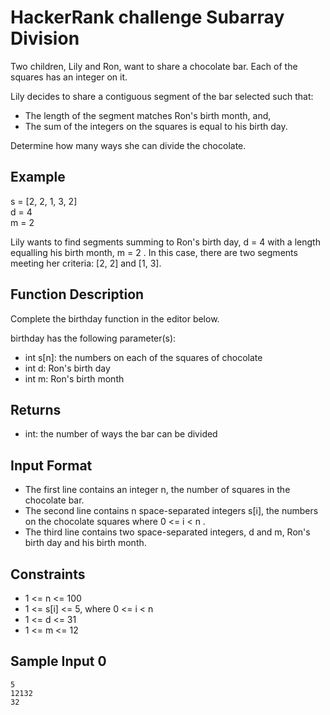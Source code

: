 # HackerRank challenge Subarray Division

Two children, Lily and Ron, want to share a chocolate bar. Each of the squares has an integer on it.

Lily decides to share a contiguous segment of the bar selected such that:

- The length of the segment matches Ron's birth month, and,
- The sum of the integers on the squares is equal to his birth day.

Determine how many ways she can divide the chocolate.

## Example

s = [2, 2, 1, 3, 2] \
d = 4 \
m = 2

Lily wants to find segments summing to Ron's birth day, d = 4  with a length equalling his birth month, m = 2 . In this case, there are two segments meeting her criteria: [2, 2] and [1, 3].

## Function Description

Complete the birthday function in the editor below.

birthday has the following parameter(s):

- int s[n]: the numbers on each of the squares of chocolate
- int d: Ron's birth day
- int m: Ron's birth month

## Returns

- int: the number of ways the bar can be divided

## Input Format

- The first line contains an integer n, the number of squares in the chocolate bar.
- The second line contains n space-separated integers s[i], the numbers on the chocolate squares where 0 <= i < n .
- The third line contains two space-separated integers, d and m, Ron's birth day and his birth month.

## Constraints

- 1 <= n <= 100
- 1 <= s[i] <= 5, where 0 <= i < n
- 1 <= d <= 31
- 1 <= m <= 12

## Sample Input 0

```
5
12132
32

```















